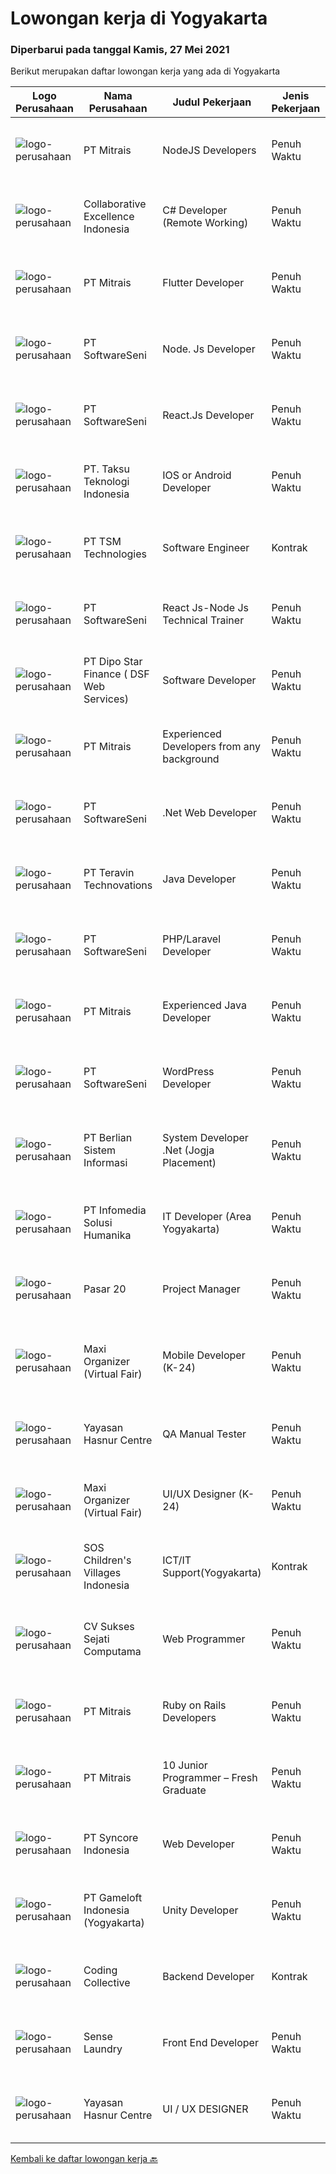 
  # Lowongan kerja di Yogyakarta

  ### Diperbarui pada tanggal Kamis, 27 Mei 2021

  Berikut merupakan daftar lowongan kerja yang ada di Yogyakarta

  |Logo Perusahaan | Nama Perusahaan | Judul Pekerjaan | Jenis Pekerjaan | Gaji Pekerjaan | Lokasi | Deskripsi | Tanggal diunggah | Pranala |
  | -------------- | --------------- | --------------- | --------- | --------- | -------------- | ------- | ----------- | ----------- |
  |![logo-perusahaan](https://image-service-cdn.seek.com.au/873c75fc9ed6df00967320d343e4e2a794129d8b/ee4dce1061f3f616224767ad58cb2fc751b8d2dc)|PT Mitrais|NodeJS Developers|Penuh Waktu|---|Yogyakarta|Build your Career with Mitrais! We're urgently looking for experienced NodeJS Developers to be part of our team for an immediate start.Our client is a...|Rabu, 26 Mei 2021|https://www.jobstreet.co.id/id/job/nodejs-developers-3529906?token=0~5a302293-65f4-4621-8647-c37b1e5ca31f&sectionRank=1&jobId=jobstreet-id-job-3529906|
|![logo-perusahaan](https://image-service-cdn.seek.com.au/7145b1ba6bc0dbd678e2bf86d776dd2b1b9b81f6/ee4dce1061f3f616224767ad58cb2fc751b8d2dc)|Collaborative Excellence Indonesia|C# Developer (Remote Working)|Penuh Waktu|---|Yogyakarta|Responsibilities: Design, coding, and testing of modules for various components of our product framework Capable of understanding and delivering...|Rabu, 26 Mei 2021|https://www.jobstreet.co.id/id/job/c-developer-remote-working-3530998?token=0~5a302293-65f4-4621-8647-c37b1e5ca31f&sectionRank=2&jobId=jobstreet-id-job-3530998|
|![logo-perusahaan](https://image-service-cdn.seek.com.au/873c75fc9ed6df00967320d343e4e2a794129d8b/ee4dce1061f3f616224767ad58cb2fc751b8d2dc)|PT Mitrais|Flutter Developer|Penuh Waktu|---|Yogyakarta|Build your Career with Mitrais !  We're looking for experienced Flutter Developer to be part of our team. What will you be doing?  Liase with...|Rabu, 26 Mei 2021|https://www.jobstreet.co.id/id/job/flutter-developer-3529904?token=0~5a302293-65f4-4621-8647-c37b1e5ca31f&sectionRank=3&jobId=jobstreet-id-job-3529904|
|![logo-perusahaan](https://image-service-cdn.seek.com.au/c05a3e3e627c08dd9cbb310c1a48f4a5a42787b6/ee4dce1061f3f616224767ad58cb2fc751b8d2dc)|PT SoftwareSeni|Node. Js Developer|Penuh Waktu|---|Yogyakarta|SoftwareSeni is a Software Development Company based in Yogyakarta &amp; Australia. We love solving tough problems – from user experience to design...|Rabu, 26 Mei 2021|https://www.jobstreet.co.id/id/job/node-js-developer-3528719?token=0~5a302293-65f4-4621-8647-c37b1e5ca31f&sectionRank=4&jobId=jobstreet-id-job-3528719|
|![logo-perusahaan](https://image-service-cdn.seek.com.au/c05a3e3e627c08dd9cbb310c1a48f4a5a42787b6/ee4dce1061f3f616224767ad58cb2fc751b8d2dc)|PT SoftwareSeni|React.Js Developer|Penuh Waktu|---|Yogyakarta|SoftwareSeni is a Software Development Company based in Yogyakarta &amp; Australia. We love solving tough problems – from user experience to design...|Rabu, 26 Mei 2021|https://www.jobstreet.co.id/id/job/react-js-developer-3528714?token=0~5a302293-65f4-4621-8647-c37b1e5ca31f&sectionRank=5&jobId=jobstreet-id-job-3528714|
|![logo-perusahaan](https://image-service-cdn.seek.com.au/cdad7eadbef6a47d2c5b4d08a7c1b9886e8f7f8f/ee4dce1061f3f616224767ad58cb2fc751b8d2dc)|PT. Taksu Teknologi Indonesia|IOS or Android Developer|Penuh Waktu|---|Yogyakarta|Join Our Team, we are Hiring!At Taksu Teknologi we can offer opportunities to learn, grow, and work together as one team to develop exciting new...|Kamis, 27 Mei 2021|https://www.jobstreet.co.id/id/job/ios-or-android-developer-3539194?token=0~5a302293-65f4-4621-8647-c37b1e5ca31f&sectionRank=6&jobId=jobstreet-id-job-3539194|
|![logo-perusahaan](https://image-service-cdn.seek.com.au/b90632dc6c5c70d36d1b0a5422a09dba88930126/ee4dce1061f3f616224767ad58cb2fc751b8d2dc)|PT TSM Technologies|Software Engineer|Kontrak|---|Yogyakarta|Software Engineer Minimal 1 tahun pengalaman kerja Memiliki keinginan yang kuat untuk mempelajari hal-hal baru. Siap di tempatkan di Yogyakarta (WFH...|Rabu, 26 Mei 2021|https://www.jobstreet.co.id/id/job/software-engineer-3529061?token=0~5a302293-65f4-4621-8647-c37b1e5ca31f&sectionRank=7&jobId=jobstreet-id-job-3529061|
|![logo-perusahaan](https://image-service-cdn.seek.com.au/c05a3e3e627c08dd9cbb310c1a48f4a5a42787b6/ee4dce1061f3f616224767ad58cb2fc751b8d2dc)|PT SoftwareSeni|React Js-Node Js Technical Trainer|Penuh Waktu|---|Yogyakarta|SoftwareSeni is a Software Development Company based in Yogyakarta &amp; Australia. We love solving tough problems – from user experience to design...|Kamis, 27 Mei 2021|https://www.jobstreet.co.id/id/job/react-js-node-js-technical-trainer-3539436?token=0~5a302293-65f4-4621-8647-c37b1e5ca31f&sectionRank=8&jobId=jobstreet-id-job-3539436|
|![logo-perusahaan](https://us.123rf.com/450wm/pavelstasevich/pavelstasevich1811/pavelstasevich181101027/112815900-stock-vector-no-image-available-icon-flat-vector.jpg?ver=6)|PT Dipo Star Finance ( DSF Web Services)|Software Developer|Penuh Waktu|Rp. 10.000.000-Rp. 20.000.000|Yogyakarta|Job Description Collaborate with cross-functional teams (Sales, Marketing, Hardware, Product, Mobile, DevOps, UX, Data Science, Data Engineering, QA,...|Rabu, 26 Mei 2021|https://www.jobstreet.co.id/id/job/software-developer-3529147?token=0~5a302293-65f4-4621-8647-c37b1e5ca31f&sectionRank=9&jobId=jobstreet-id-job-3529147|
|![logo-perusahaan](https://image-service-cdn.seek.com.au/873c75fc9ed6df00967320d343e4e2a794129d8b/ee4dce1061f3f616224767ad58cb2fc751b8d2dc)|PT Mitrais|Experienced Developers from any background|Penuh Waktu|---|Yogyakarta|Build your Career with Mitrais !  We're looking for experienced Software Engineers from any background to be part of our team.  What will you...|Rabu, 26 Mei 2021|https://www.jobstreet.co.id/id/job/experienced-developers-from-any-background-3528712?token=0~5a302293-65f4-4621-8647-c37b1e5ca31f&sectionRank=10&jobId=jobstreet-id-job-3528712|
|![logo-perusahaan](https://image-service-cdn.seek.com.au/c05a3e3e627c08dd9cbb310c1a48f4a5a42787b6/ee4dce1061f3f616224767ad58cb2fc751b8d2dc)|PT SoftwareSeni|.Net Web Developer|Penuh Waktu|---|Yogyakarta|SoftwareSeni is a Software Development Company based in Yogyakarta &amp; Australia. We love solving tough problems – from user experience to design...|Selasa, 25 Mei 2021|https://www.jobstreet.co.id/id/job/net-web-developer-3527617?token=0~5a302293-65f4-4621-8647-c37b1e5ca31f&sectionRank=11&jobId=jobstreet-id-job-3527617|
|![logo-perusahaan](https://image-service-cdn.seek.com.au/288d40f481257282ba0da531d5355054e364b6e3/ee4dce1061f3f616224767ad58cb2fc751b8d2dc)|PT Teravin Technovations|Java Developer|Penuh Waktu|---|Yogyakarta|We are looking for a Java Developer with experience in building high-performing, scalable, enterprise-grade applications. You will be part of a...|Rabu, 26 Mei 2021|https://www.jobstreet.co.id/id/job/java-developer-3530447?token=0~5a302293-65f4-4621-8647-c37b1e5ca31f&sectionRank=12&jobId=jobstreet-id-job-3530447|
|![logo-perusahaan](https://image-service-cdn.seek.com.au/c05a3e3e627c08dd9cbb310c1a48f4a5a42787b6/ee4dce1061f3f616224767ad58cb2fc751b8d2dc)|PT SoftwareSeni|PHP/Laravel Developer|Penuh Waktu|---|Yogyakarta|SoftwareSeni is a Software Development Company based in Yogyakarta &amp; Australia. We love solving tough problems – from user experience to design...|Rabu, 26 Mei 2021|https://www.jobstreet.co.id/id/job/php-laravel-developer-3530061?token=0~5a302293-65f4-4621-8647-c37b1e5ca31f&sectionRank=13&jobId=jobstreet-id-job-3530061|
|![logo-perusahaan](https://image-service-cdn.seek.com.au/873c75fc9ed6df00967320d343e4e2a794129d8b/ee4dce1061f3f616224767ad58cb2fc751b8d2dc)|PT Mitrais|Experienced Java Developer|Penuh Waktu|---|Yogyakarta|Build your Career with Mitrais!  We have clients who are urgently looking for Experienced Java developers for an immediate start. What will you be...|Rabu, 26 Mei 2021|https://www.jobstreet.co.id/id/job/experienced-java-developer-3529905?token=0~5a302293-65f4-4621-8647-c37b1e5ca31f&sectionRank=14&jobId=jobstreet-id-job-3529905|
|![logo-perusahaan](https://image-service-cdn.seek.com.au/c05a3e3e627c08dd9cbb310c1a48f4a5a42787b6/ee4dce1061f3f616224767ad58cb2fc751b8d2dc)|PT SoftwareSeni|WordPress Developer|Penuh Waktu|---|Yogyakarta|SoftwareSeni is a Software Development Company based in Yogyakarta &amp; Australia. We love solving tough problems – from user experience to design...|Senin, 24 Mei 2021|https://www.jobstreet.co.id/id/job/wordpress-developer-3537113?token=0~5a302293-65f4-4621-8647-c37b1e5ca31f&sectionRank=15&jobId=jobstreet-id-job-3537113|
|![logo-perusahaan](https://image-service-cdn.seek.com.au/9eda7b9213e609be2796450f10c7cf7c32f690d7/ee4dce1061f3f616224767ad58cb2fc751b8d2dc)|PT Berlian Sistem Informasi|System Developer .Net (Jogja Placement)|Penuh Waktu|---|Yogyakarta|MINIMUM QUALIFICATION Experience in Web software development using Microsoft Technology (.Net, VB6, Ms SQL, etc) will be preffered Able to write SQL...|Selasa, 25 Mei 2021|https://www.jobstreet.co.id/id/job/system-developer-net-jogja-placement-3527704?token=0~5a302293-65f4-4621-8647-c37b1e5ca31f&sectionRank=16&jobId=jobstreet-id-job-3527704|
|![logo-perusahaan](https://image-service-cdn.seek.com.au/63373d162568ae23aa2bd2a36d347af5a9d4476e/ee4dce1061f3f616224767ad58cb2fc751b8d2dc)|PT Infomedia Solusi Humanika|IT Developer (Area Yogyakarta)|Penuh Waktu|---|Yogyakarta|IT Developer Kualifikasi : Usia maksimal 40 tahun Minimal pendidikan S1 jurusan Ilmu komputer / Sistem Informasi / Teknik Informatika Memiliki...|Senin, 24 Mei 2021|https://www.jobstreet.co.id/id/job/it-developer-area-yogyakarta-3537533?token=0~5a302293-65f4-4621-8647-c37b1e5ca31f&sectionRank=17&jobId=jobstreet-id-job-3537533|
|![logo-perusahaan](https://image-service-cdn.seek.com.au/9a68d95b64ff58d586cb81ae1428b7b463525a59/ee4dce1061f3f616224767ad58cb2fc751b8d2dc)|Pasar 20|Project Manager|Penuh Waktu|Rp. 3.500.000-Rp. 7.000.000|Yogyakarta|KUALIFIKASI  Umur maksimal 28 tahun  Memiliki pengalaman di Bidang Project manager mimmal 1 tahun  Memiliki skill komunikasi yang baik dan  Dapat...|Sabtu, 22 Mei 2021|https://www.jobstreet.co.id/id/job/project-manager-3535988?token=0~5a302293-65f4-4621-8647-c37b1e5ca31f&sectionRank=18&jobId=jobstreet-id-job-3535988|
|![logo-perusahaan](https://image-service-cdn.seek.com.au/b067e031fef8f19e5974349db7a066918b8286f3/ee4dce1061f3f616224767ad58cb2fc751b8d2dc)|Maxi Organizer (Virtual Fair)|Mobile Developer (K-24)|Penuh Waktu|Rp. 3.000.000-Rp. 6.000.000|Yogyakarta|Jobdesc : Develop and writing code in OOP with MVP MVC design pattern Continuously discover, explore, implement new technology to maximize development...|Senin, 24 Mei 2021|https://www.jobstreet.co.id/id/job/mobile-developer-k-24-3537365?token=0~5a302293-65f4-4621-8647-c37b1e5ca31f&sectionRank=19&jobId=jobstreet-id-job-3537365|
|![logo-perusahaan](https://image-service-cdn.seek.com.au/2cd1460b7bd486bb22ddb504a11b7104d9fce6e2/ee4dce1061f3f616224767ad58cb2fc751b8d2dc)|Yayasan Hasnur Centre|QA Manual Tester|Penuh Waktu|Rp. 3.500.000-Rp. 7.000.000|Yogyakarta|Menulis skenario pengujian manual Melakukan pengujian platform sebelum rilisMengambil tanggung jawab atas jalur kritis sistem Melakukan pengujian...|Jumat, 21 Mei 2021|https://www.jobstreet.co.id/id/job/qa-manual-tester-3535499?token=0~5a302293-65f4-4621-8647-c37b1e5ca31f&sectionRank=20&jobId=jobstreet-id-job-3535499|
|![logo-perusahaan](https://image-service-cdn.seek.com.au/b067e031fef8f19e5974349db7a066918b8286f3/ee4dce1061f3f616224767ad58cb2fc751b8d2dc)|Maxi Organizer (Virtual Fair)|UI/UX Designer (K-24)|Penuh Waktu|Rp. 3.000.000-Rp. 6.000.000|Yogyakarta|Qualifications : Preferably a candidate who has a background in IT / Design and have an adequate understanding of UI / UX Design, especially mobile...|Senin, 24 Mei 2021|https://www.jobstreet.co.id/id/job/ui-ux-designer-k-24-3537398?token=0~5a302293-65f4-4621-8647-c37b1e5ca31f&sectionRank=21&jobId=jobstreet-id-job-3537398|
|![logo-perusahaan](https://image-service-cdn.seek.com.au/6fe7764445742f843d4b7e9b2e25894eb3e31635/ee4dce1061f3f616224767ad58cb2fc751b8d2dc)|SOS Children's Villages Indonesia|ICT/IT Support(Yogyakarta)|Kontrak|---|Yogyakarta|POSITION PURPOSE The ICT Staff: Planning and application of Information and communication technology to developing and implementing National and...|Jumat, 21 Mei 2021|https://www.jobstreet.co.id/id/job/ict-it-support-yogyakarta-3535636?token=0~5a302293-65f4-4621-8647-c37b1e5ca31f&sectionRank=22&jobId=jobstreet-id-job-3535636|
|![logo-perusahaan](https://image-service-cdn.seek.com.au/23cb30ba0ff4ab95b62319336a00014bbadbbeae/ee4dce1061f3f616224767ad58cb2fc751b8d2dc)|CV Sukses Sejati Computama|Web Programmer|Penuh Waktu|Rp. 3.000.000-Rp. 4.000.000|Yogyakarta|Tugas / Tanggung Jawab : Maintain dan kontrol all website perusahaan. Bertanggungjawab atas semua pekerjaan yang berkaitan dengan Web Programmer /...|Jumat, 21 Mei 2021|https://www.jobstreet.co.id/id/job/web-programmer-3535846?token=0~5a302293-65f4-4621-8647-c37b1e5ca31f&sectionRank=23&jobId=jobstreet-id-job-3535846|
|![logo-perusahaan](https://image-service-cdn.seek.com.au/873c75fc9ed6df00967320d343e4e2a794129d8b/ee4dce1061f3f616224767ad58cb2fc751b8d2dc)|PT Mitrais|Ruby on Rails Developers|Penuh Waktu|---|Yogyakarta|Build your Career with Mitrais ! We're urgently looking for experienced Ruby On Rails  Developers to be part of our team for an immediate...|Jumat, 21 Mei 2021|https://www.jobstreet.co.id/id/job/ruby-on-rails-developers-3529360?token=0~5a302293-65f4-4621-8647-c37b1e5ca31f&sectionRank=24&jobId=jobstreet-id-job-3529360|
|![logo-perusahaan](https://image-service-cdn.seek.com.au/873c75fc9ed6df00967320d343e4e2a794129d8b/ee4dce1061f3f616224767ad58cb2fc751b8d2dc)|PT Mitrais|10 Junior Programmer – Fresh Graduate|Penuh Waktu|---|Yogyakarta|Mitrais is looking for talented fresh graduates to join our dynamic technology teams. Joinour pack as a Junior Programmer The moment you join Mitrais,...|Jumat, 21 Mei 2021|https://www.jobstreet.co.id/id/job/10-junior-programmer-fresh-graduate-3528708?token=0~5a302293-65f4-4621-8647-c37b1e5ca31f&sectionRank=25&jobId=jobstreet-id-job-3528708|
|![logo-perusahaan](https://image-service-cdn.seek.com.au/f66e19308d244eca3cf6778cd9ef51c4c4c6d355/ee4dce1061f3f616224767ad58cb2fc751b8d2dc)|PT Syncore Indonesia|Web Developer|Penuh Waktu|---|Yogyakarta|Kualifikasi: Pernah memiliki pengalaman sebagai Fullstack Developer Menguasai PHP, HTML, CS, Javascript Menguasai Database MySQL atau Postgree...|Sabtu, 22 Mei 2021|https://www.jobstreet.co.id/id/job/web-developer-3536111?token=0~5a302293-65f4-4621-8647-c37b1e5ca31f&sectionRank=26&jobId=jobstreet-id-job-3536111|
|![logo-perusahaan](https://image-service-cdn.seek.com.au/e71d517696b76186b066fae7807098ca294c66fd/ee4dce1061f3f616224767ad58cb2fc751b8d2dc)|PT Gameloft Indonesia (Yogyakarta)|Unity Developer|Penuh Waktu|---|Yogyakarta|Job DescriptionAs a member of the development team, you will be responsible for below responsibilities: Take part in the development of mini games...|Jumat, 21 Mei 2021|https://www.jobstreet.co.id/id/job/unity-developer-3535676?token=0~5a302293-65f4-4621-8647-c37b1e5ca31f&sectionRank=27&jobId=jobstreet-id-job-3535676|
|![logo-perusahaan](https://image-service-cdn.seek.com.au/173d90a4796b9060b32d48ba09d1cc3a5bacc8b1/ee4dce1061f3f616224767ad58cb2fc751b8d2dc)|Coding Collective|Backend Developer|Kontrak|---|Yogyakarta|Requirements: Engineering wisdom equivalent to 2 years of experiences. Willing to work in Yogyakarta. Excellent English communication skills....|Sabtu, 22 Mei 2021|https://www.jobstreet.co.id/id/job/backend-developer-3526917?token=0~5a302293-65f4-4621-8647-c37b1e5ca31f&sectionRank=28&jobId=jobstreet-id-job-3526917|
|![logo-perusahaan](https://image-service-cdn.seek.com.au/7ec40d4ffaeb448a1f3bb82d3d48e90b8c990103/ee4dce1061f3f616224767ad58cb2fc751b8d2dc)|Sense Laundry|Front End Developer|Penuh Waktu|---|Yogyakarta|Job Descriptions: Responsible for designing, developing, testing, and debugging responsive web and mobile applications for the company Build reusable...|Jumat, 21 Mei 2021|https://www.jobstreet.co.id/id/job/front-end-developer-3529494?token=0~5a302293-65f4-4621-8647-c37b1e5ca31f&sectionRank=29&jobId=jobstreet-id-job-3529494|
|![logo-perusahaan](https://image-service-cdn.seek.com.au/2cd1460b7bd486bb22ddb504a11b7104d9fce6e2/ee4dce1061f3f616224767ad58cb2fc751b8d2dc)|Yayasan Hasnur Centre|UI / UX DESIGNER|Penuh Waktu|Rp. 4.000.000-Rp. 8.000.000|Yogyakarta|Kualifikasi Memiliki portofolio yang luas (lebih diutamakan: EdTech products) Mampu dan memiliki "rasa" dalam membuat produk untuk anak - anak...|Jumat, 21 Mei 2021|https://www.jobstreet.co.id/id/job/ui-ux-designer-3535520?token=0~5a302293-65f4-4621-8647-c37b1e5ca31f&sectionRank=30&jobId=jobstreet-id-job-3535520|


  [Kembali ke daftar lowongan kerja 🔙](../README.md#daftar-lowongan-kerja)
  